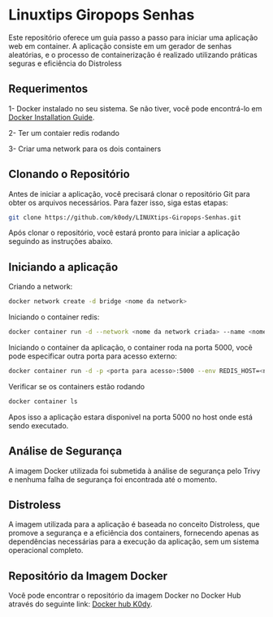 # **Linuxtips Giropops Senhas**

Este repositório oferece um guia passo a passo para iniciar uma aplicação web em container. A aplicação consiste em um gerador de senhas aleatórias, e o processo de containerização é realizado utilizando práticas seguras e eficiência do Distroless

## **Requerimentos**

1- Docker instalado no seu sistema. Se não tiver, você pode encontrá-lo em [Docker Installation Guide](https://docs.docker.com/get-docker/).

2- Ter um contaier redis rodando

3- Criar uma network para os dois containers 

## **Clonando o Repositório**

Antes de iniciar a aplicação, você precisará clonar o repositório Git para obter os arquivos necessários. Para fazer isso, siga estas etapas:

```bash
git clone https://github.com/k0ody/LINUXtips-Giropops-Senhas.git

```

Após clonar o repositório, você estará pronto para iniciar a aplicação seguindo as instruções abaixo.


## **Iniciando a aplicação**

Criando a network:

```bash
docker network create -d bridge <nome da network>
```

Iniciando o container redis:

```bash
docker container run -d --network <nome da network criada> --name <nome do container> redis:7.2
```

Iniciando o container da aplicação, o container roda na porta 5000, você pode especificar outra porta para acesso externo:

```bash
docker container run -d -p <porta para acesso>:5000 --env REDIS_HOST=<nome do container redis> --network <nome da network criada> --name <nome para o container> k0dy/linuxtips-giropops-senhas-distroless:1.0
```

Verificar se os containers estão rodando

```bash
docker container ls
```

Apos isso a aplicação estara disponivel na porta 5000 no host onde está sendo executado.


## **Análise de Segurança**
A imagem Docker utilizada foi submetida à análise de segurança pelo Trivy e nenhuma falha de segurança foi encontrada até o momento.

## **Distroless**
A imagem utilizada para a aplicação é baseada no conceito Distroless, que promove a segurança e a eficiência dos containers, fornecendo apenas as dependências necessárias para a execução da aplicação, sem um sistema operacional completo.

## **Repositório da Imagem Docker**
Você pode encontrar o repositório da imagem Docker no Docker Hub através do seguinte link:
[Docker hub K0dy](https://hub.docker.com/r/k0dy/linuxtips-giropops-senhas).
